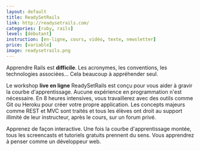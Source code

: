 ```yaml
---
layout: default
title: ReadySetRails
link: http://readysetrails.com/
categories: [ruby, rails]
level: [débutant]
instruction: [en-ligne, cours, vidéo, texte, newsletter]
price: [variable]
image: readysetrails.png
---
```


Apprendre Rails est **difficile**. Les acronymes, les conventions, les
technologies associées... Cela beaucoup à appréhender seul.

Le workshop **live en ligne** ReadySetRails est conçu pour vous aider à gravir
la courbe d'apprentissage. Aucune expérience en programmation n'est nécessaire.
En 8 heures intensives, vous travaillerez avec des outils comme Git ou Heroku
pour créer votre propre application. Les concepts majeurs comme REST et MVC sont
traités et tous les élèves ont droit au support illimité de leur instructeur,
après le cours, sur un forum privé.

Apprenez de façon interactive. Une fois la courbe d'apprentissage montée, tous
les screencasts et tutoriels gratuits prennent du sens. Vous apprendrez à penser
comme un développeur web.

